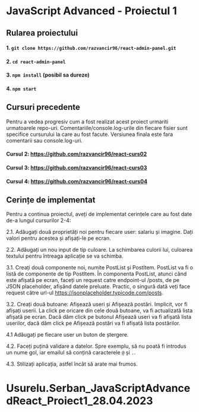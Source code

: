 # JavaScript Advanced - Proiectul 1

## Rularea proiectului

#### 1. `git clone https://github.com/razvancir96/react-admin-panel.git`

#### 2. `cd react-admin-panel`

#### 3. `npm install` (posibil sa dureze)

#### 4. `npm start`

## Cursuri precedente

Pentru a vedea progresiv cum a fost realizat acest proiect urmariti urmatoarele repo-uri. Comentariile/console.log-urile din fiecare fisier sunt specifice cursurului la care au fost facute. Versiunea finala este fara comentarii sau console.log-uri.

#### Cursul 2: https://github.com/razvancir96/react-curs02

#### Cursul 3: https://github.com/razvancir96/react-curs03

#### Cursul 4: https://github.com/razvancir96/react-curs04

## Cerințe de implementat

Pentru a continua proiectul, aveți de implementat cerințele care au fost date de-a lungul cursurilor 2-4:

2.1. Adăugați două proprietăți noi pentru fiecare user: salariu și imagine. Dați valori pentru acestea și afișați-le pe ecran.

2.2. Adăugați un nou input de tip culoare. La schimbarea culorii lui, culoarea textului pentru întreaga aplicație se va schimba.

3.1. Creați două componente noi, numite PostList și PostItem. PostList va fi o listă de componente de tip PostItem.
În componenta PostList, atunci când este afișată pe ecran, faceți un request catre endpoint-ul /posts, de pe JSON placeholder, afișând datele preluate. Practic, o singură dată veți face request către url-ul https://jsonplaceholder.typicode.com/posts.

3.2. Creați două butoane: Afișează useri și Afișează postări. Implicit, vor fi afișați userii. La click pe oricare din cele două butoane, va fi actualizată lista afișată pe ecran. Dacă dăm click pe butonul Afișează useri va fi afișată lista userilor, dacă dăm click pe Afișează postări va fi afișată lista postărilor.

4.1 Adăugați pe fiecare user un buton de ștergere.

4.2. Faceți puțină validare a datelor. Spre exemplu, să nu poată fi introdus un nume gol, iar emailul să conțină caracterele `@` și `.`.

4.3. Stilizați aplicația, astfel încât să arate mai frumos.

# Usurelu.Serban_JavaScriptAdvancedReact_Proiect1_28.04.2023
